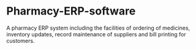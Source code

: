 # Pharmacy-ERP-software
A pharmacy ERP system including the facilities of ordering of medicines, inventory updates, record maintenance of suppliers and bill printing for customers.
